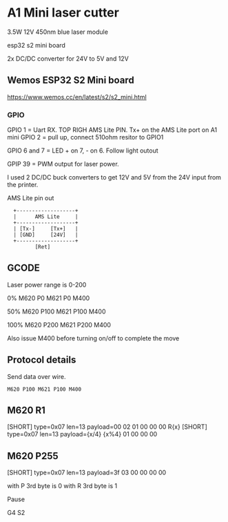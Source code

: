 
# A1 Mini laser cutter

3.5W 12V 450nm blue laser module 

esp32 s2 mini board 

2x DC/DC converter for 24V to 5V and 12V


## Wemos ESP32 S2 Mini board 

https://www.wemos.cc/en/latest/s2/s2_mini.html

### GPIO
 
GPIO 1  = Uart RX. TOP RIGH AMS Lite PIN. Tx+ on the AMS Lite port on A1 mini 
GPIO 2  = pull up, connect 510ohm resitor to GPIO1 

GPIO 6 and 7  = LED + on 7, - on 6. Follow light outout 

GPIP 39 = PWM output for laser power.

I used 2 DC/DC buck converters to get 12V and 5V from the 24V input from the printer.


AMS Lite pin out 


      +-------------------+
      |      AMS Lite     |
      +-------------------+
      | [Tx-]     [Tx+]   |
      | [GND]     [24V]   |
      +-------------------+
             [Ret]


## GCODE 

Laser power range is 0-200 

0%
    M620 P0 M621 P0 M400

50%
    M620 P100 M621 P100 M400

100%
    M620 P200 M621 P200 M400


Also issue M400 before turning on/off to complete the move 

## Protocol details 

Send data over wire. 



    M620 P100 M621 P100 M400


## M620 R1

[SHORT] type=0x07 len=13 payload=00 02 01 00 00 00
R{x}
[SHORT] type=0x07 len=13 payload={x/4} {x%4} 01 00 00 00

## M620 P255
[SHORT] type=0x07 len=13 payload=3f 03 00 00 00 00


with P 3rd byte is 0
with R 3rd byte is 1


Pause

G4 S2


